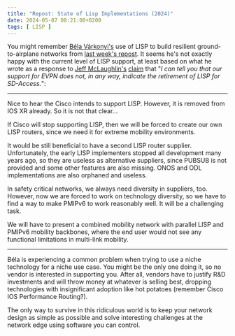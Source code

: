```yaml
---
title: "Repost: State of Lisp Implementations (2024)"
date: 2024-05-07 08:21:00+0200
tags: [ LISP ]
---
```

You might remember [Béla Várkonyi's](https://www.linkedin.com/in/belavarkonyi/) use of LISP to build resilient ground-to-airplane networks from [last week's repost](/2024/05/repost-lisp-mobility.html). It seems he's not exactly happy with the current level of LISP support, at least based on what he wrote as a response to [Jeff McLaughlin's](https://www.linkedin.com/in/ccie14023/) [claim](https://blog.ipspace.net/2024/04/mobility-campus-networks-lisp-evpn.html#2211) that "_I can tell you that our support for EVPN does not, in any way, indicate the retirement of LISP for SD-Access._":

---

Nice to hear the Cisco intends to support LISP. However, it is removed from IOS XR already. So it is not that clear...

If Cisco will stop supporting LISP, then we will be forced to create our own LISP routers, since we need it for extreme mobility environments.
<!--more-->
It would be still beneficial to have a second LISP router supplier. Unfortunately, the early LISP implementers stopped all development many years ago, so they are useless as alternative suppliers, since PUBSUB is not provided and some other features are also missing. ONOS and ODL implementations are also orphaned and useless.

In safety critical networks, we always need diversity in suppliers, too. However, now we are forced to work on technology diversity, so we have to find a way to make PMIPv6 to work reasonably well. It will be a challenging task.

We will have to present a combined mobility network with parallel LISP and PMIPv6 mobility backbones, where the end user would not see any functional limitations in multi-link mobility.

---

Béla is experiencing a common problem when trying to use a niche technology for a niche use case. You might be the only one doing it, so no vendor is interested in supporting you. After all, vendors have to justify R&D investments and will throw money at whatever is selling best, dropping technologies with insignificant adoption like hot potatoes (remember Cisco IOS Performance Routing?).

The only way to survive in this ridiculous world is to keep your network design as simple as possible and solve interesting challenges at the network edge using software you can control.
